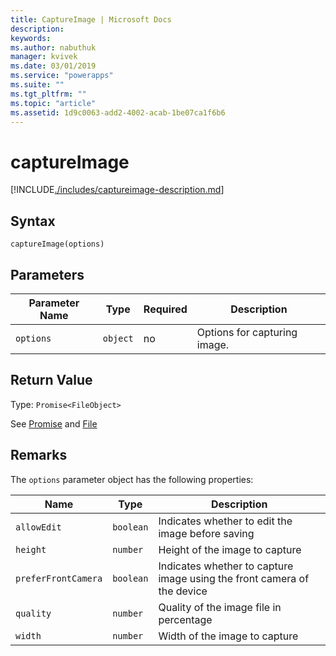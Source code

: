```yaml
---
title: CaptureImage | Microsoft Docs
description: 
keywords:
ms.author: nabuthuk
manager: kvivek
ms.date: 03/01/2019
ms.service: "powerapps"
ms.suite: ""
ms.tgt_pltfrm: ""
ms.topic: "article"
ms.assetid: 1d9c0063-add2-4002-acab-1be07ca1f6b6
---
```


# captureImage

[!INCLUDE[./includes/captureimage-description.md](./includes/captureimage-description.md)]

## Syntax

`captureImage(options)`

## Parameters

| Parameter Name|Type|Required|Description|
| ------------- |----|--------|-----------|
|`options`|`object`|no|Options for capturing image.|

## Return Value

Type: `Promise<FileObject>`

See [Promise](https://developer.mozilla.org/docs/Web/JavaScript/Reference/Global_Objects/Promise) and [File](https://developer.mozilla.org/docs/Web/API/File)

## Remarks

The `options` parameter object has the following properties:

|Name|Type|Description|
| ---|----|-----------|
|`allowEdit`|`boolean`|Indicates whether to edit the image before saving|
|`height`|`number`|Height of the image to capture|
|`preferFrontCamera`|`boolean`|Indicates whether to capture image using the front camera of the device|
|`quality`|`number`|Quality of the image file in percentage|
|`width`|`number`|Width of the image to capture|



